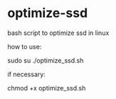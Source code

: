 # optimize-ssd
bash script to optimize ssd in linux

how to use:

sudo su
./optimize_ssd.sh


if necessary:

chmod +x optimize_ssd.sh
